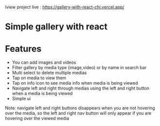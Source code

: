 Iview project live : https://gallery-with-react-chi.vercel.app/

# Simple gallery with react

# Features 
*  You can add images and videos
*  Filter gallery by media type (image,video) or by name in search bar
*  Multi select to delete multiple medias
*  Tap on media to view them
*  Tap on info icon to see media info when media is being viewed
*  Navigate left and right through medias using the left and right button when a media is being viewed
*  Simple ui

Note: navigate left and right buttons disappears when you are not hovering over the media, so the left and right nav button will only appear if you are hovering over the viewed media
